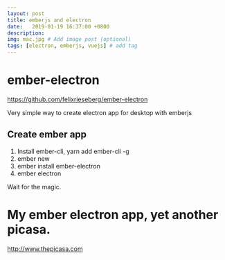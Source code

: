 ```yaml
---
layout: post
title: emberjs and electron
date:   2019-01-19 16:37:00 +0800
description: 
img: mac.jpg # Add image post (optional)
tags: [electron, emberjs, vuejs] # add tag
---
```


# ember-electron

https://github.com/felixrieseberg/ember-electron

Very simple way to create electron app for desktop with emberjs

## Create ember app

1. Install ember-cli, yarn add ember-cli -g
2. ember new 
3. ember install ember-electron
4. ember electron

Wait for the magic.

# My ember electron app, yet another picasa.

http://www.thepicasa.com